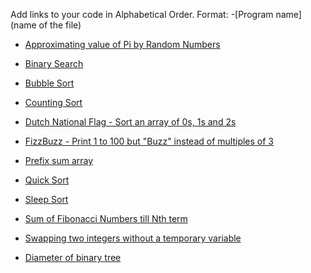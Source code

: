 Add links to your code in Alphabetical Order.
Format: -[Program name](name of the file)

- [Approximating value of Pi by Random Numbers](RandomPi.go)

- [Binary Search](BinarySearch.go)

- [Bubble Sort](BubbleSort.go)

- [Counting Sort](CountingSort.go)

- [Dutch National Flag - Sort an array of 0s, 1s and 2s](DutchNationalFlag.go)

- [FizzBuzz - Print 1 to 100 but "Buzz" instead of multiples of 3](FizzBuzz.go)

- [Prefix sum array](PrefixSumArray.go)

- [Quick Sort](QuickSort.go)

- [Sleep Sort](SleepSort.go)

- [Sum of Fibonacci Numbers till Nth term](FibonacciNumbers.go)

- [Swapping two integers without a temporary variable](IntSwapNoTemp.go)

- [Diameter of binary tree](Diameter-BST.go)


